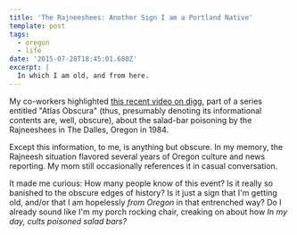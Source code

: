 ```yaml
---
title: 'The Rajneeshees: Another Sign I am a Portland Native'
template: post
tags:
  - oregon
  - life
date: '2015-07-28T18:45:01.680Z'
excerpt: |
  In which I am old, and from here.
---
```


My co-workers highlighted [this recent video on digg](http://digg.com/video/rajneeshee-bioterror-attack-dalles-oregon-taco-time-salsa), part of a series entitled "Atlas Obscura" (thus, presumably denoting its informational contents are, well, obscure), about the salad-bar poisoning by the Rajneeshees in The Dalles, Oregon in 1984.

Except this information, to me, is anything but obscure. In my memory, the Rajneesh situation flavored several years of Oregon culture and news reporting. My mom still occasionally references it in casual conversation.

It made me curious: How many people know of this event? Is it really so banished to the obscure edges of history? Is it just a sign that I'm getting old, and/or that I am hopelessly *from Oregon* in that entrenched way? Do I already sound like I'm my porch rocking chair, creaking on about how *In my day, cults poisoned salad bars?*
